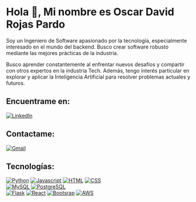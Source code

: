 # Hola 👋, Mi nombre es Oscar David Rojas Pardo
Soy un Ingeniero de Software apasionado por la tecnología, especialmente interesado en el mundo del backend. Busco crear software robusto mediante las mejores prácticas de la industria.

Busco aprender constantemente al enfrentar nuevos desafíos y compartir con otros expertos en la industria Tech. Además, tengo interés particular en explorar y aplicar la Inteligencia Artificial para resolver problemas actuales y futuros.

## Encuentrame en:
[![LinkedIn](https://img.shields.io/badge/LinkedIn-Oscar_Rojas-black?style=for-the-badge&logo=linkedin&logoColor=white&labelColor=blue)](https://www.linkedin.com/in/oscar699/)
## Contactame:
[![Gmail](https://img.shields.io/badge/Gmail-oscardavid.rp@gmail.com-black?style=for-the-badge&logo=gmail&logoColor=white&labelColor=D20103)]()

## Tecnologías:
[![Python](https://img.shields.io/badge/Python-3776AB?style=for-the-badge&logo=python&logoColor=white)]()
[![Javascript](https://img.shields.io/badge/JavaScript-F7DF1E?style=for-the-badge&logo=javascript&logoColor=black)]()
[![HTML](https://img.shields.io/badge/HTML-E34F26?style=for-the-badge&logo=html5&logoColor=white)]()
[![CSS](	https://img.shields.io/badge/CSS-1572B6?&style=for-the-badge&logo=css3&logoColor=white)]()
</br>
[![MySQL](https://img.shields.io/badge/MySQL-00000F?style=for-the-badge&logo=mysql&logoColor=white)]()
[![PostgreSQL](https://img.shields.io/badge/PostgreSQL-316192?style=for-the-badge&logo=postgresql&logoColor=white)]()
</br>
[![Flask](https://img.shields.io/badge/Flask-000000?style=for-the-badge&logo=flask&logoColor=white)]()
[![React](https://img.shields.io/badge/React-0F64B9?style=for-the-badge&logo=react&logoColor=white)]()
[![Bootsrap](https://img.shields.io/badge/Bootstrap-563D7C?style=for-the-badge&logo=bootstrap&logoColor=white)]()
[![AWS](https://img.shields.io/badge/Amazon_AWS-232F3E?style=for-the-badge&logo=amazon-aws&logoColor=white)]()

